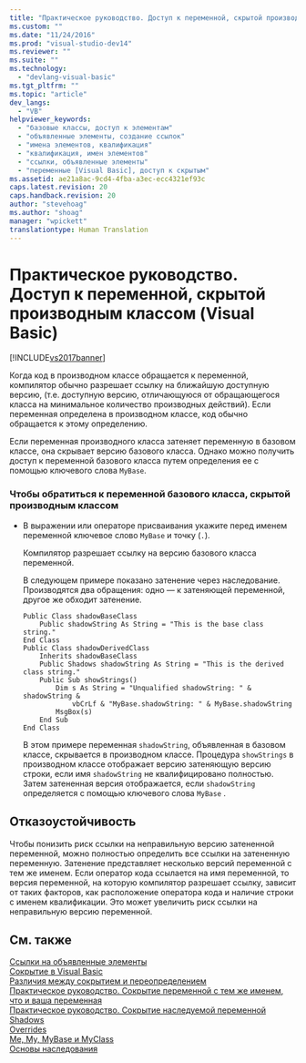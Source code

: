 ```yaml
---
title: "Практическое руководство. Доступ к переменной, скрытой производным классом (Visual Basic) | Microsoft Docs"
ms.custom: ""
ms.date: "11/24/2016"
ms.prod: "visual-studio-dev14"
ms.reviewer: ""
ms.suite: ""
ms.technology: 
  - "devlang-visual-basic"
ms.tgt_pltfrm: ""
ms.topic: "article"
dev_langs: 
  - "VB"
helpviewer_keywords: 
  - "базовые классы, доступ к элементам"
  - "объявленные элементы, создание ссылок"
  - "имена элементов, квалификация"
  - "квалификация, имен элементов"
  - "ссылки, объявленные элементы"
  - "переменные [Visual Basic], доступ к скрытым"
ms.assetid: ae21a8ac-9cd4-4fba-a3ec-ecc4321ef93c
caps.latest.revision: 20
caps.handback.revision: 20
author: "stevehoag"
ms.author: "shoag"
manager: "wpickett"
translationtype: Human Translation
---
```

# Практическое руководство. Доступ к переменной, скрытой производным классом (Visual Basic)
[!INCLUDE[vs2017banner](../../../../csharp/includes/vs2017banner.md)]

Когда код в производном классе обращается к переменной, компилятор обычно разрешает ссылку на ближайшую доступную версию, \(т.е. доступную версию, отличающуюся от обращающегося класса на минимальное количество производных действий\).  Если переменная определена в производном классе, код обычно обращается к этому определению.  
  
 Если переменная производного класса затеняет переменную в базовом классе, она скрывает версию базового класса.  Однако можно получить доступ к переменной базового класса путем определения ее с помощью ключевого слова `MyBase`.  
  
### Чтобы обратиться к переменной базового класса, скрытой производным классом  
  
-   В выражении или операторе присваивания укажите перед именем переменной ключевое слово `MyBase` и точку \(`.`\).  
  
     Компилятор разрешает ссылку на версию базового класса переменной.  
  
     В следующем примере показано затенение через наследование.  Производятся два обращения: одно — к затеняющей переменной, другое же обходит затенение.  
  
    ```  
    Public Class shadowBaseClass  
        Public shadowString As String = "This is the base class string."  
    End Class  
    Public Class shadowDerivedClass  
        Inherits shadowBaseClass  
        Public Shadows shadowString As String = "This is the derived class string."  
        Public Sub showStrings()  
            Dim s As String = "Unqualified shadowString: " & shadowString &  
                vbCrLf & "MyBase.shadowString: " & MyBase.shadowString  
            MsgBox(s)  
        End Sub  
    End Class  
    ```  
  
     В этом примере переменная `shadowString`, объявленная в базовом классе, скрывается в производном классе.  Процедура `showStrings` в производном классе отображает версию затеняющую версию строки, если имя `shadowString` не квалифицировано полностью.  Затем затененная версия отображается, если `shadowString` определяется с помощью ключевого слова `MyBase` .  
  
## Отказоустойчивость  
 Чтобы понизить риск ссылки на неправильную версию затененной переменной, можно полностью определить все ссылки на затененную переменную.  Затенение представляет несколько версий переменной с тем же именем.  Если оператор кода ссылается на имя переменной, то версия переменной, на которую компилятор разрешает ссылку, зависит от таких факторов, как расположение оператора кода и наличие строки с именем квалификации.  Это может увеличить риск ссылки на неправильную версию переменной.  
  
## См. также  
 [Ссылки на объявленные элементы](../../../../visual-basic/programming-guide/language-features/declared-elements/references-to-declared-elements.md)   
 [Сокрытие в Visual Basic](../../../../visual-basic/programming-guide/language-features/declared-elements/shadowing.md)   
 [Различия между сокрытием и переопределением](../../../../visual-basic/programming-guide/language-features/declared-elements/differences-between-shadowing-and-overriding.md)   
 [Практическое руководство. Сокрытие переменной с тем же именем, что и ваша переменная](../../../../visual-basic/programming-guide/language-features/declared-elements/how-to-hide-a-variable-with-the-same-name-as-your-variable.md)   
 [Практическое руководство. Сокрытие наследуемой переменной](../../../../visual-basic/programming-guide/language-features/declared-elements/how-to-hide-an-inherited-variable.md)   
 [Shadows](../../../../visual-basic/language-reference/modifiers/shadows.md)   
 [Overrides](../../../../visual-basic/language-reference/modifiers/overrides.md)   
 [Me, My, MyBase и MyClass](../../../../visual-basic/programming-guide/program-structure/me-my-mybase-and-myclass.md)   
 [Основы наследования](../../../../visual-basic/programming-guide/language-features/objects-and-classes/inheritance-basics.md)